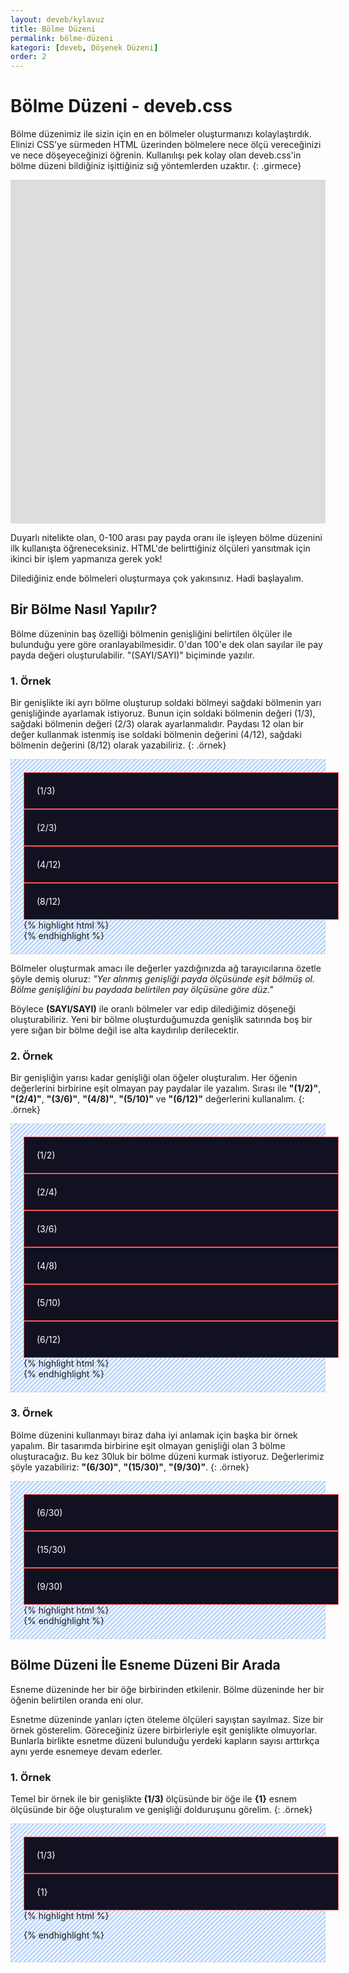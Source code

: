 ```yaml
---
layout: deveb/kylavuz
title: Bölme Düzeni
permalink: bölme-düzeni
kategori: [deveb, Döşenek Düzeni]
order: 2
---
```


# Bölme Düzeni - deveb.css

Bölme düzenimiz ile sizin için en en bölmeler oluşturmanızı kolaylaştırdık. Elinizi CSS'ye sürmeden HTML üzerinden bölmelere nece ölçü vereceğinizi ve nece döşeyeceğinizi öğrenin. Kullanılışı pek kolay olan deveb.css'in bölme düzeni bildiğiniz işittiğiniz sığ yöntemlerden uzaktır. 
{: .girmece}


<style>
  .girmece-örneği{
    gap: 10px;
  }
  .girmece-örneği > div{
    background-color: #ddd; 
    height: 150px; 
    --gap: 10px;
  }
  .örnek{
    border: 1px dashed #ccc;
    padding: 20px;
    background-color: #60a5fa1a;
    background-image: linear-gradient(135deg,#3b82f680 10%,#0000 0,#0000 50%,#3b82f680 0,#3b82f680 60%,#0000 0,#0000);
    background-size: 7.07px 7.07px;
  }
  .örnek .önizleme{
    
  }
  .örnek .önizleme .kutu{
    width:100%;
    padding: 20px;
    border: 1px solid #f55;
    background-color: #112;
    color: #fff;
  }
</style>

<div class="(4/4) girmece-örneği">
  <div class="(2/4)"></div>
  <div class="(1/4)"></div>
  <div class="(1/4)"></div>
  <div class="(1/4)" style="height: 50px;"></div>
  <div class="(3/4)" style="height: 50px;"></div>
</div>

Duyarlı nitelikte olan, 0-100 arası pay payda oranı ile işleyen bölme düzenini ilk kullanışta öğreneceksiniz. HTML'de belirttiğiniz ölçüleri yansıtmak için ikinci bir işlem yapmanıza gerek yok!

Dilediğiniz ende bölmeleri oluşturmaya çok yakınsınız. Hadi başlayalım.



<!-- Bölmeyi anlatacak görsel örnek eklenecek -->
<!-- -->

## Bir Bölme Nasıl Yapılır?

Bölme düzeninin baş özelliği bölmenin genişliğini belirtilen ölçüler ile bulunduğu yere göre oranlayabilmesidir. 0'dan 100'e dek olan sayılar ile pay payda değeri oluşturulabilir. "(SAYI/SAYI)" biçiminde yazılır.

### 1. Örnek
Bir genişlikte iki ayrı bölme oluşturup soldaki bölmeyi sağdaki bölmenin yarı genişliğinde ayarlamak istiyoruz. Bunun için soldaki bölmenin değeri (1/3), sağdaki bölmenin değeri (2/3) olarak ayarlanmalıdır. Paydası 12 olan bir değer kullanmak istenmiş ise soldaki bölmenin değerini (4/12), sağdaki bölmenin değerini (8/12) olarak yazabiliriz. 
{: .örnek}

<div class="(1/1) örnek">
  <div class="(1/1) önizleme">
    <div class="(1/3)">
      <div class="kutu">(1/3)</div>
    </div>
    <div class="(2/3)">
      <div class="kutu">(2/3)</div>
    </div>
    <div class="(4/12)">
      <div class="kutu">(4/12)</div>
    </div>
    <div class="(8/12)">
      <div class="kutu">(8/12)</div>
    </div>
  </div>
  {% highlight html %}
  <div class="(1/3)">
    <!-- içerik alanı -->
  </div>
  <div class="(2/3)">
    <!-- içerik alanı -->
  </div>
  <div class="(4/12)">
    <!-- içerik alanı -->
  </div>
  <div class="(8/12)">
    <!-- içerik alanı -->
  </div>
  {% endhighlight %}
</div>

Bölmeler oluşturmak amacı ile değerler yazdığınızda ağ tarayıcılarına özetle şöyle demiş oluruz: *"Yer alınmış genişliği payda ölçüsünde eşit bölmüş ol. Bölme genişliğini bu paydada belirtilen pay ölçüsüne göre düz."*

Böylece **(SAYI/SAYI)** ile oranlı bölmeler var edip dilediğimiz döşeneği oluşturabiliriz. Yeni bir bölme oluşturduğumuzda genişlik satırında boş bir yere sığan bir bölme değil ise alta kaydırılıp derilecektir.


### 2. Örnek

Bir genişliğin yarısı kadar genişliği olan öğeler oluşturalım. Her öğenin değerlerini birbirine eşit olmayan pay paydalar ile yazalım. Sırası ile **"(1/2)"**, **"(2/4)"**, **"(3/6)"**, **"(4/8)"**, **"(5/10)"** ve **"(6/12)"** değerlerini kullanalım.
{: .örnek}

<div class="(1/1) örnek">
  <div class="(1/1) önizleme">
    <div class="(1/2)">
      <div class="kutu">(1/2)</div>
    </div>
    <div class="(2/4)">
      <div class="kutu">(2/4)</div>
    </div>
    <div class="(3/6)">
      <div class="kutu">(3/6)</div>
    </div>
    <div class="(4/8)">
      <div class="kutu">(4/8)</div>
    </div>
    <div class="(5/10)">
      <div class="kutu">(5/10)</div>
    </div>
    <div class="(6/12)">
      <div class="kutu">(6/12)</div>
    </div>
  </div>
  {% highlight html %}
  <div class="(1/2)">
    <!-- içerik alanı -->
  </div>
  <div class="(2/4)">
    <!-- içerik alanı -->
  </div>
  <div class="(3/6)">
    <!-- içerik alanı -->
  </div>
  <div class="(4/8)">
    <!-- içerik alanı -->
  </div>
  <div class="(5/10)">
    <!-- içerik alanı -->
  </div>
  <div class="(6/12)">
    <!-- içerik alanı -->
  </div>
  {% endhighlight %}
</div>

### 3. Örnek

Bölme düzenini kullanmayı biraz daha iyi anlamak için başka bir örnek yapalım. Bir tasarımda birbirine eşit olmayan genişliği olan 3 bölme oluşturacağız. Bu kez 30luk bir bölme düzeni kurmak istiyoruz. Değerlerimiz şöyle yazabiliriz: **"(6/30)"**, **"(15/30)"**, **"(9/30)"**.
{: .örnek}

<div class="(1/1) örnek">
  <div class="(1/1) önizleme">
    <div class="(6/30)">
      <div class="kutu">(6/30)</div>
    </div>
    <div class="(15/30)">
      <div class="kutu">(15/30)</div>
    </div>
    <div class="(9/30)">
      <div class="kutu">(9/30)</div>
    </div>
  </div>
  {% highlight html %}
  <div class="(6/30)">
    <!-- içerik alanı -->
  </div>
  <div class="(15/30)">
    <!-- içerik alanı -->
  </div>
  <div class="(9/30)">
    <!-- içerik alanı -->
  </div>
  {% endhighlight %}
</div>

## Bölme Düzeni İle Esneme Düzeni Bir Arada

Esneme düzeninde her bir öğe birbirinden etkilenir. Bölme düzeninde her bir öğenin belirtilen oranda eni olur. 

Esnetme düzeninde yanları içten öteleme ölçüleri sayıştan sayılmaz. Size bir örnek gösterelim. Göreceğiniz üzere birbirleriyle eşit genişlikte olmuyorlar. Bunlarla birlikte esnetme düzeni bulunduğu yerdeki kapların sayısı arttırkça aynı yerde esnemeye devam ederler.

### 1. Örnek

Temel bir örnek ile bir genişlikte **(1/3)** ölçüsünde bir öğe ile **{1}** esnem ölçüsünde bir öğe oluşturalım ve genişliği dolduruşunu görelim.
{: .örnek}

<div class="(1/1) örnek">
  <div class="(1/1) önizleme">
    <div class="(1/3)">
      <div class="kutu">(1/3)</div>
    </div>
    <div class="{1}">
      <div class="kutu">{1}</div>
    </div>
  </div>    
  {% highlight html %}
  <div class="(1/3)">
    <!-- içerik alanı -->
  </div>
  <div class="{1}">
    <!-- içerik alanı -->
  </div>
 
  {% endhighlight %}
</div>
